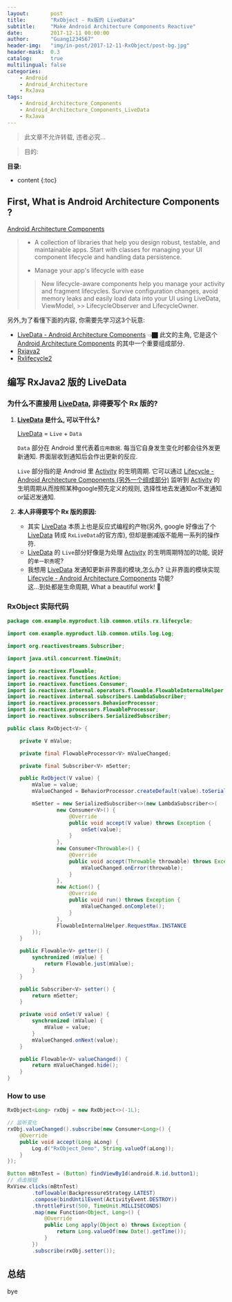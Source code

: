 ```yaml
---
layout:       post
title:        "RxObject - Rx版的 LiveData"
subtitle:     "Make Android Architecture Components Reactive"
date:         2017-12-11 00:00:00
author:       "Guang1234567"
header-img:   "img/in-post/2017-12-11-RxObject/post-bg.jpg"
header-mask:  0.3
catalog:      true
multilingual: false
categories: 
    - Android
    - Android_Architecture
    - RxJava
tags:
    - Android_Architecture_Components
    - Android_Architecture_Components_LiveData
    - RxJava
---
```



> 此文章不允许转载, 违者必究...

> 目的: 

**目录:**

* content
{:toc}


## First, What is Android Architecture Components ?

[Android Architecture Components][1]

> - A collection of libraries that help you design robust, testable, and maintainable apps. Start with classes for managing your UI component lifecycle and handling data persistence.
>
>
> - Manage your app's lifecycle with ease
>> New lifecycle-aware components help you manage your activity and fragment lifecycles. Survive configuration changes, avoid memory leaks and easily load data into your UI using LiveData, ViewModel, >> LifecycleObserver and LifecycleOwner.

另外,为了看懂下面的内容, 你需要先学习这3个玩意:

- [LiveData - Android Architecture Components][2]  👈🏿 此文的主角, 它是这个 [Android Architecture Components][1] 的其中一个重要组成部分.
- [Rxjava2][3]
- [Rxlifecycle2](https://github.com/trello/RxLifecycle)



## 编写 RxJava2 版的 LiveData

### 为什么不直接用 [LiveData][2], 非得要写个 Rx 版的?

1. **[LiveData][2] 是什么, 可以干什么?**

    [LiveData][2] = `Live` + `Data`

    `Data` 部分在 Android 里代表着`应用数据`.  每当它自身发生变化时都会往外发更新通知. 界面层收到通知后会作出更新的反应.

    `Live` 部分指的是 Android 里 [Activity][5] 的生明周期. 它可以通过 [Lifecycle - Android Architecture Components (另外一个组成部分)][4] 监听到 [Activity][5] 的生明周期从而按照某种google预先定义的规则, 选择性地去发通知or不发通知or延迟发通知.


2. **本人非得要写个 Rx 版的原因:**

    - 其实 [LiveData][2] 本质上也是反应式编程的产物(另外, google 好像出了个 [LiveData][2] 转成 `RxLiveData`的官方库), 但却是删减版不能用一系列的操作符.
    - [LiveData][2] 的 `Live`部分好像是为处理 [Activity][5] 的生明周期特加的功能, 说好的`单一职责`呢?
    - 我想用 [LiveData][2] 发通知更新非界面的模块,怎么办? 让非界面的模块实现 [Lifecycle - Android Architecture Components][4] 功能? <br/> 这...到处都是生命周期, What a beautiful work! 🏥

### RxObject 实际代码

```java
package com.example.myproduct.lib.common.utils.rx.lifecycle;

import com.example.myproduct.lib.common.utils.log.Log;

import org.reactivestreams.Subscriber;

import java.util.concurrent.TimeUnit;

import io.reactivex.Flowable;
import io.reactivex.functions.Action;
import io.reactivex.functions.Consumer;
import io.reactivex.internal.operators.flowable.FlowableInternalHelper;
import io.reactivex.internal.subscribers.LambdaSubscriber;
import io.reactivex.processors.BehaviorProcessor;
import io.reactivex.processors.FlowableProcessor;
import io.reactivex.subscribers.SerializedSubscriber;

public class RxObject<V> {

    private V mValue;

    private final FlowableProcessor<V> mValueChanged;

    private final Subscriber<V> mSetter;

    public RxObject(V value) {
        mValue = value;
        mValueChanged = BehaviorProcessor.createDefault(value).toSerialized();

        mSetter = new SerializedSubscriber<>(new LambdaSubscriber<>(
                new Consumer<V>() {
                    @Override
                    public void accept(V value) throws Exception {
                        onSet(value);
                    }
                },
                new Consumer<Throwable>() {
                    @Override
                    public void accept(Throwable throwable) throws Exception {
                        mValueChanged.onError(throwable);
                    }
                },
                new Action() {
                    @Override
                    public void run() throws Exception {
                        mValueChanged.onComplete();
                    }
                },
                FlowableInternalHelper.RequestMax.INSTANCE
        ));
    }

    public Flowable<V> getter() {
        synchronized (mValue) {
            return Flowable.just(mValue);
        }
    }

    public Subscriber<V> setter() {
        return mSetter;
    }

    private void onSet(V value) {
        synchronized (mValue) {
            mValue = value;
        }
        mValueChanged.onNext(value);
    }

    public Flowable<V> valueChanged() {
        return mValueChanged.hide();
    }
}
```


### How to use
```java
RxObject<Long> rxObj = new RxObject<>(-1L);

// 监听变化
rxObj.valueChanged().subscribe(new Consumer<Long>() {
    @Override
    public void accept(Long aLong) {
        Log.d("RxObject_Demo", String.valueOf(aLong));
    }
});

Button mBtnTest = (Button) findViewById(android.R.id.button1);
// 点击按钮
RxView.clicks(mBtnTest)
        .toFlowable(BackpressureStrategy.LATEST)
        .compose(bindUntilEvent(ActivityEvent.DESTROY))
        .throttleFirst(500, TimeUnit.MILLISECONDS)
        .map(new Function<Object, Long>() {
            @Override
            public Long apply(Object o) throws Exception {
                return Long.valueOf(new Date().getTime());
            }
        })
        .subscribe(rxObj.setter());
```
## 总结
   bye





[1]: https://developer.android.com/topic/libraries/architecture/index.html
[2]: https://developer.android.com/topic/libraries/architecture/livedata.html
[3]: https://github.com/ReactiveX/RxJava
[4]: https://developer.android.com/topic/libraries/architecture/lifecycle.html
[5]: https://developer.android.com/reference/android/app/Activity.html
[6]: https://developer.android.com/reference/android/app/Fragment.html
[7]: https://zh.wikipedia.org/wiki/%E7%BC%96%E7%A8%8B%E8%8C%83%E5%9E%8B